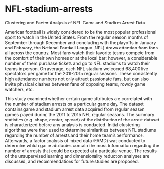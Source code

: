 # NFL-stadium-arrests
Clustering and Factor Analysis of NFL Game and Stadium Arrest Data

American football is widely considered to be the most popular professional sport to watch in the United States. From the regular season months of September through December and concluding with the playoffs in January and February, the National Football League (NFL) draws attention from fans all across the country. Most fans watch their favorite teams compete from the comfort of their own homes or at the local bar; however, a considerable number of them purchase tickets and go to NFL stadiums to watch their teams in person. On average, each NFL stadium welcomed 68,400 live spectators per game for the 2011-2015 regular seasons. These consistently high attendance numbers not only attract passionate fans, but can also invite physical clashes between fans of opposing teams, rowdy game watchers, etc. 

This study examined whether certain game attributes are correlated with the number of stadium arrests on a particular game day. The dataset contains game and stadium arrest data acquired from regular season games played during the 2011 to 2015 NFL regular seasons. The summary statistics (e.g. shape, center, spread) of the distribution of the arrest dataset is characterized before any analysis is conducted. Initial clustering algorithms were then used to determine similarities between NFL stadiums regarding the number of arrests and their home team’s performance. Afterwards, a factor analysis of mixed data (FAMD) was conducted to determine which game attributes contain the most information regarding the number of arrests that could be expected at a particular venue. The results of the unsupervised learning and dimensionality reduction analyses are discussed, and recommendations for future studies are proposed.
